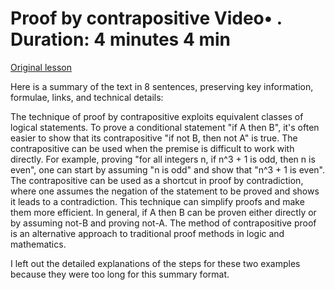 # Proof by contrapositive Video• . Duration: 4 minutes 4 min

[Original lesson](https://www.coursera.org/learn/uol-fundamentals-of-computer-science/lecture/J0xQh/proof-by-contrapositive)

Here is a summary of the text in 8 sentences, preserving key information, formulae, links, and technical details:

The technique of proof by contrapositive exploits equivalent classes of logical statements. To prove a conditional statement "if A then B", it's often easier to show that its contrapositive "if not B, then not A" is true. The contrapositive can be used when the premise is difficult to work with directly. For example, proving "for all integers n, if n^3 + 1 is odd, then n is even", one can start by assuming "n is odd" and show that "n^3 + 1 is even". The contrapositive can be used as a shortcut in proof by contradiction, where one assumes the negation of the statement to be proved and shows it leads to a contradiction. This technique can simplify proofs and make them more efficient. In general, if A then B can be proven either directly or by assuming not-B and proving not-A. The method of contrapositive proof is an alternative approach to traditional proof methods in logic and mathematics.

I left out the detailed explanations of the steps for these two examples because they were too long for this summary format.

